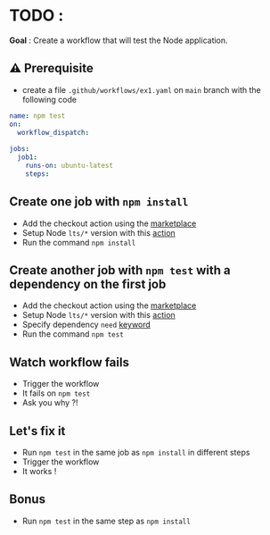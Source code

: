 # TODO :

**Goal** : Create a workflow that will test the Node application.

## ⚠️ Prerequisite

* create a file `.github/workflows/ex1.yaml` on `main` branch with the following code

```yaml
name: npm test
on: 
  workflow_dispatch:
               
jobs:
  job1:
    runs-on: ubuntu-latest
    steps: 
```

## Create one job with `npm install` 

* Add the checkout action using the [marketplace](https://github.com/marketplace/actions/checkout)
* Setup Node `lts/*` version with this [action](https://github.com/actions/setup-node)
* Run the command `npm install`

## Create another job with `npm test` with a dependency on the first job

* Add the checkout action using the [marketplace](https://github.com/marketplace/actions/checkout)
* Setup Node `lts/*` version with this [action](https://github.com/actions/setup-node)
* Specify dependency `need` [keyword](https://docs.github.com/en/actions/using-workflows/workflow-syntax-for-github-actions#jobsjob_idneeds) 
* Run the command `npm test`

## Watch workflow fails

* Trigger the workflow
* It fails on `npm test`
* Ask you why ?! 

## Let's fix it

* Run `npm test` in the same job as `npm install` in different steps
* Trigger the workflow
* It works !
 
## Bonus

* Run `npm test` in the same step as `npm install`
